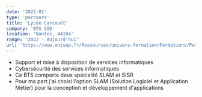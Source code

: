 ```yaml
---
date: '2022-01'
type: 'parcours'
title: 'Lycée Carcouët'
company: 'BTS SIO'
location: 'Nantes, 44184'
range: "2022 - Aujourd'hui"
url: 'https://www.onisep.fr/Ressources/univers-formation/Formations/Post-bac/bts-services-informatiques-aux-organisations-option-b-solutions-logicielles-et-applications-metiers'
---
```


- Support et mise à disposition de services informatiques
- Cybersécurité des services informatiques
- Ce BTS comporte deux spécialité SLAM et SISR
- Pour ma part j'ai choisi l'option SLAM (Solution Logiciel et Application Métier) pour la conception et développement d'applications

